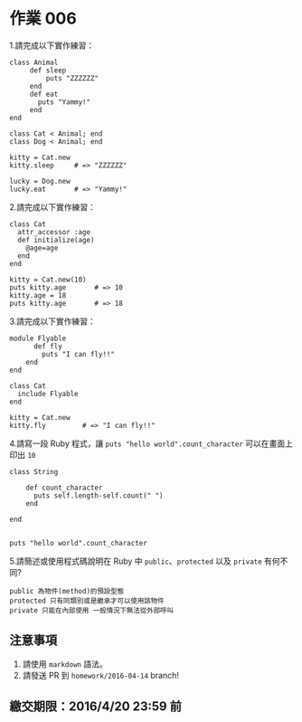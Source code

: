# 作業 006

1.請完成以下實作練習：

```
class Animal
     def sleep
         puts "ZZZZZZ"
     end  
     def eat
       puts "Yammy!"
     end
end

class Cat < Animal; end
class Dog < Animal; end

kitty = Cat.new
kitty.sleep     # => "ZZZZZZ"

lucky = Dog.new
lucky.eat       # => "Yammy!"
```

2.請完成以下實作練習：

```
class Cat
  attr_accessor :age
  def initialize(age)
    @age=age
  end 
end

kitty = Cat.new(10)
puts kitty.age       # => 10
kitty.age = 18
puts kitty.age       # => 18
```

3.請完成以下實作練習：

```
module Flyable
      def fly 
        puts "I can fly!!"
    end
end

class Cat
  include Flyable
end

kitty = Cat.new
kitty.fly         # => "I can fly!!"
```

4.請寫一段 Ruby 程式，讓 `puts "hello world".count_character` 可以在畫面上印出 `10`
```
class String

    def count_character
      puts self.length-self.count(" ")
    end 

end


puts "hello world".count_character

```

5.請簡述或使用程式碼說明在 Ruby 中 `public`、`protected` 以及 `private` 有何不同?

```
public 為物件(method)的預設型態
protected 只有同類別或是繼承才可以使用該物件
private 只能在內部使用 一般情況下無法從外部呼叫

```

## 注意事項

1. 請使用 `markdown` 語法。
2. 請發送 PR 到 `homework/2016-04-14` branch!

## 繳交期限：2016/4/20 23:59 前
